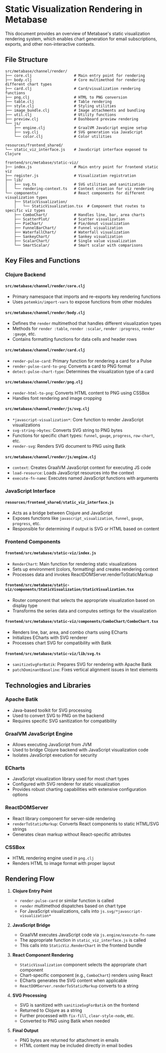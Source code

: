 # Static Visualization Rendering in Metabase

This document provides an overview of Metabase's static visualization rendering system, which enables chart generation for email subscriptions, exports, and other non-interactive contexts.

## File Structure

```
src/metabase/channel/render/
├── core.clj                   # Main entry point for rendering
├── body.clj                   # Core multimethod for rendering different chart types
├── card.clj                   # Card/visualization rendering functions
├── png.clj                    # HTML to PNG conversion
├── table.clj                  # Table rendering
├── style.clj                  # Styling utilities
├── image_bundle.clj           # Image attachments and bundling
├── util.clj                   # Utility functions
├── preview.clj                # Dashboard preview rendering
└── js/
    ├── engine.clj             # GraalVM JavaScript engine setup
    ├── svg.clj                # SVG generation via JavaScript
    └── color.clj              # Color utilities

resources/frontend_shared/
└── static_viz_interface.js    # JavaScript interface exposed to Clojure

frontend/src/metabase/static-viz/
├── index.js                   # Main entry point for frontend static viz
├── register.js                # Visualization registration
├── lib/
│   ├── svg.ts                 # SVG utilities and sanitization
│   └── rendering-context.ts   # Context creation for viz rendering
└── components/                # React components for different visualization types
    ├── StaticVisualization/
    │   └── StaticVisualization.tsx  # Component that routes to specific viz types
    ├── ComboChart/            # Handles line, bar, area charts
    ├── ScatterPlot/           # Scatter visualization
    ├── PieChart/              # Pie/donut visualization 
    ├── FunnelBarChart/        # Funnel visualization
    ├── WaterfallChart/        # Waterfall visualization
    ├── SankeyChart/           # Sankey visualization
    ├── ScalarChart/           # Single value visualization
    └── SmartScalar/           # Smart scalar with comparisons
```

## Key Files and Functions

### Clojure Backend

#### `src/metabase/channel/render/core.clj`
- Primary namespace that imports and re-exports key rendering functions
- Uses `potemkin/import-vars` to expose functions from other modules

#### `src/metabase/channel/render/body.clj`
- Defines the `render` multimethod that handles different visualization types
- Methods for `render :table`, `render :scalar`, `render :progress`, `render :gauge`, etc.
- Contains formatting functions for data cells and header rows

#### `src/metabase/channel/render/card.clj`
- `render-pulse-card`: Primary function for rendering a card for a Pulse
- `render-pulse-card-to-png`: Converts a card to PNG format
- `detect-pulse-chart-type`: Determines the visualization type of a card

#### `src/metabase/channel/render/png.clj`
- `render-html-to-png`: Converts HTML content to PNG using CSSBox
- Handles font rendering and image cropping

#### `src/metabase/channel/render/js/svg.clj`
- `*javascript-visualization*`: Core function to render JavaScript visualizations
- `svg-string->bytes`: Converts SVG string to PNG bytes
- Functions for specific chart types: `funnel`, `gauge`, `progress`, `row-chart`, etc.
- `render-svg`: Renders SVG document to PNG using Batik

#### `src/metabase/channel/render/js/engine.clj`
- `context`: Creates GraalVM JavaScript context for executing JS code
- `load-resource`: Loads JavaScript resources into the context
- `execute-fn-name`: Executes named JavaScript functions with arguments

### JavaScript Interface

#### `resources/frontend_shared/static_viz_interface.js`
- Acts as a bridge between Clojure and JavaScript
- Exposes functions like `javascript_visualization`, `funnel`, `gauge`, `progress`, etc.
- Responsible for determining if output is SVG or HTML based on content

### Frontend Components

#### `frontend/src/metabase/static-viz/index.js`
- `RenderChart`: Main function for rendering static visualizations
- Sets up environment (colors, formatting) and creates rendering context
- Processes data and invokes ReactDOMServer.renderToStaticMarkup

#### `frontend/src/metabase/static-viz/components/StaticVisualization/StaticVisualization.tsx`
- Router component that selects the appropriate visualization based on display type
- Transforms the series data and computes settings for the visualization

#### `frontend/src/metabase/static-viz/components/ComboChart/ComboChart.tsx`
- Renders line, bar, area, and combo charts using ECharts
- Initializes ECharts with SVG renderer
- Processes chart SVG for compatibility with Batik

#### `frontend/src/metabase/static-viz/lib/svg.ts`
- `sanitizeSvgForBatik`: Prepares SVG for rendering with Apache Batik
- `patchDominantBaseline`: Fixes vertical alignment issues in text elements

## Technologies and Libraries

### Apache Batik
- Java-based toolkit for SVG processing
- Used to convert SVG to PNG on the backend
- Requires specific SVG sanitization for compatibility

### GraalVM JavaScript Engine
- Allows executing JavaScript from JVM
- Used to bridge Clojure backend with JavaScript visualization code
- Isolates JavaScript execution for security

### ECharts
- JavaScript visualization library used for most chart types
- Configured with SVG renderer for static visualization
- Provides robust charting capabilities with extensive configuration options

### ReactDOMServer
- React library component for server-side rendering
- `renderToStaticMarkup`: Converts React components to static HTML/SVG strings
- Generates clean markup without React-specific attributes

### CSSBox
- HTML rendering engine used in `png.clj`
- Renders HTML to image format with proper layout

## Rendering Flow

1. **Clojure Entry Point**
   - `render-pulse-card` or similar function is called
   - `render` multimethod dispatches based on chart type
   - For JavaScript visualizations, calls into `js.svg/*javascript-visualization*`

2. **JavaScript Bridge**
   - GraalVM executes JavaScript code via `js.engine/execute-fn-name`
   - The appropriate function in `static_viz_interface.js` is called
   - This calls into `StaticViz.RenderChart` in the frontend bundle

3. **React Component Rendering**
   - `StaticVisualization` component selects the appropriate chart component
   - Chart-specific component (e.g., `ComboChart`) renders using React
   - ECharts generates the SVG content when applicable
   - `ReactDOMServer.renderToStaticMarkup` converts to a string

4. **SVG Processing**
   - SVG is sanitized with `sanitizeSvgForBatik` on the frontend
   - Returned to Clojure as a string
   - Further processed with `fix-fill`, `clear-style-node`, etc.
   - Converted to PNG using Batik when needed

5. **Final Output**
   - PNG bytes are returned for attachment in emails
   - HTML content may be included directly in email bodies